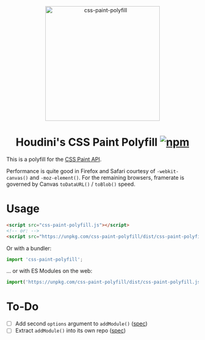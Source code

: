 <p align="center">
  <img src="https://i.imgur.com/Nat1PNX.png" width="300" height="300" alt="css-paint-polyfill">
  <h1 align="center">
  	Houdini's CSS Paint Polyfill
	<a href="https://www.npmjs.org/package/css-paint-polyfill"><img src="https://img.shields.io/npm/v/css-paint-polyfill.svg?style=flat" alt="npm"></a>
  </h1>
</p>

This is a polyfill for the [CSS Paint API].

Performance is quite good in Firefox and Safari courtesy of `-webkit-canvas()` and `-moz-element()`. For the remaining browsers, framerate is governed by Canvas `toDataURL()` / `toBlob()` speed.

# Usage

```html
<script src="css-paint-polyfill.js"></script>
<!-- or: -->
<script src="https://unpkg.com/css-paint-polyfill/dist/css-paint-polyfill.js"></script>
```

Or with a bundler:

```js
import 'css-paint-polyfill';
```

... or with ES Modules on the web:

```js
import('https://unpkg.com/css-paint-polyfill/dist/css-paint-polyfill.js');
```

# To-Do

- [ ] Add second `options` argument to `addModule()` ([spec](https://drafts.css-houdini.org/worklets/#dictdef-workletoptions))
- [ ] Extract `addModule()` into its own repo ([spec](https://drafts.css-houdini.org/worklets/#dom-worklet-addmodule))

[CSS Paint API]: https://developers.google.com/web/updates/2018/01/paintapi

